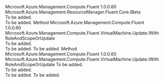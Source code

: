 <Type Name="IWithManagedServiceIdentity" FullName="Microsoft.Azure.Management.Compute.Fluent.VirtualMachine.Update.IWithManagedServiceIdentity">
  <TypeSignature Language="C#" Value="public interface IWithManagedServiceIdentity : Microsoft.Azure.Management.ResourceManager.Fluent.Core.IBeta" />
  <TypeSignature Language="ILAsm" Value=".class public interface auto ansi abstract IWithManagedServiceIdentity implements class Microsoft.Azure.Management.ResourceManager.Fluent.Core.IBeta" />
  <TypeSignature Language="DocId" Value="T:Microsoft.Azure.Management.Compute.Fluent.VirtualMachine.Update.IWithManagedServiceIdentity" />
  <TypeSignature Language="VB.NET" Value="Public Interface IWithManagedServiceIdentity&#xA;Implements IBeta" />
  <TypeSignature Language="F#" Value="type IWithManagedServiceIdentity = interface&#xA;    interface IBeta" />
  <AssemblyInfo>
    <AssemblyName>Microsoft.Azure.Management.Compute.Fluent</AssemblyName>
    <AssemblyVersion>1.0.0.60</AssemblyVersion>
  </AssemblyInfo>
  <Interfaces>
    <Interface>
      <InterfaceName>Microsoft.Azure.Management.ResourceManager.Fluent.Core.IBeta</InterfaceName>
    </Interface>
  </Interfaces>
  <Docs>
    <summary>To be added.</summary>
    <remarks>To be added.</remarks>
  </Docs>
  <Members>
    <Member MemberName="WithManagedServiceIdentity">
      <MemberSignature Language="C#" Value="public Microsoft.Azure.Management.Compute.Fluent.VirtualMachine.Update.IWithRoleAndScopeOrUpdate WithManagedServiceIdentity ();" />
      <MemberSignature Language="ILAsm" Value=".method public hidebysig newslot virtual instance class Microsoft.Azure.Management.Compute.Fluent.VirtualMachine.Update.IWithRoleAndScopeOrUpdate WithManagedServiceIdentity() cil managed" />
      <MemberSignature Language="DocId" Value="M:Microsoft.Azure.Management.Compute.Fluent.VirtualMachine.Update.IWithManagedServiceIdentity.WithManagedServiceIdentity" />
      <MemberSignature Language="VB.NET" Value="Public Function WithManagedServiceIdentity () As IWithRoleAndScopeOrUpdate" />
      <MemberSignature Language="F#" Value="abstract member WithManagedServiceIdentity : unit -&gt; Microsoft.Azure.Management.Compute.Fluent.VirtualMachine.Update.IWithRoleAndScopeOrUpdate" Usage="iWithManagedServiceIdentity.WithManagedServiceIdentity " />
      <MemberType>Method</MemberType>
      <AssemblyInfo>
        <AssemblyName>Microsoft.Azure.Management.Compute.Fluent</AssemblyName>
        <AssemblyVersion>1.0.0.60</AssemblyVersion>
      </AssemblyInfo>
      <ReturnValue>
        <ReturnType>Microsoft.Azure.Management.Compute.Fluent.VirtualMachine.Update.IWithRoleAndScopeOrUpdate</ReturnType>
      </ReturnValue>
      <Parameters />
      <Docs>
        <summary>To be added.</summary>
        <returns>To be added.</returns>
        <remarks>To be added.</remarks>
      </Docs>
    </Member>
    <Member MemberName="WithManagedServiceIdentity">
      <MemberSignature Language="C#" Value="public Microsoft.Azure.Management.Compute.Fluent.VirtualMachine.Update.IWithRoleAndScopeOrUpdate WithManagedServiceIdentity (int tokenPort);" />
      <MemberSignature Language="ILAsm" Value=".method public hidebysig newslot virtual instance class Microsoft.Azure.Management.Compute.Fluent.VirtualMachine.Update.IWithRoleAndScopeOrUpdate WithManagedServiceIdentity(int32 tokenPort) cil managed" />
      <MemberSignature Language="DocId" Value="M:Microsoft.Azure.Management.Compute.Fluent.VirtualMachine.Update.IWithManagedServiceIdentity.WithManagedServiceIdentity(System.Int32)" />
      <MemberSignature Language="VB.NET" Value="Public Function WithManagedServiceIdentity (tokenPort As Integer) As IWithRoleAndScopeOrUpdate" />
      <MemberSignature Language="F#" Value="abstract member WithManagedServiceIdentity : int -&gt; Microsoft.Azure.Management.Compute.Fluent.VirtualMachine.Update.IWithRoleAndScopeOrUpdate" Usage="iWithManagedServiceIdentity.WithManagedServiceIdentity tokenPort" />
      <MemberType>Method</MemberType>
      <AssemblyInfo>
        <AssemblyName>Microsoft.Azure.Management.Compute.Fluent</AssemblyName>
        <AssemblyVersion>1.0.0.60</AssemblyVersion>
      </AssemblyInfo>
      <ReturnValue>
        <ReturnType>Microsoft.Azure.Management.Compute.Fluent.VirtualMachine.Update.IWithRoleAndScopeOrUpdate</ReturnType>
      </ReturnValue>
      <Parameters>
        <Parameter Name="tokenPort" Type="System.Int32" />
      </Parameters>
      <Docs>
        <param name="tokenPort">To be added.</param>
        <summary>To be added.</summary>
        <returns>To be added.</returns>
        <remarks>To be added.</remarks>
      </Docs>
    </Member>
  </Members>
</Type>